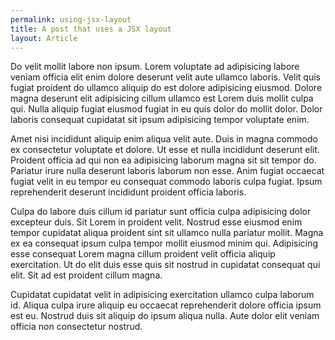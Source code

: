 ```yaml
---
permalink: using-jsx-layout
title: A post that uses a JSX layout
layout: Article
---
```


Do velit mollit labore non ipsum. Lorem voluptate ad adipisicing labore veniam officia elit enim dolore deserunt velit aute ullamco laboris. Velit quis fugiat proident do ullamco aliquip do est dolore adipisicing eiusmod. Dolore magna deserunt elit adipisicing cillum ullamco est Lorem duis mollit culpa qui. Nulla aliquip fugiat eiusmod fugiat in eu quis dolor do mollit dolor. Dolor laboris consequat cupidatat sit ipsum adipisicing tempor voluptate enim.

Amet nisi incididunt aliquip enim aliqua velit aute. Duis in magna commodo ex consectetur voluptate et dolore. Ut esse et nulla incididunt deserunt elit. Proident officia ad qui non ea adipisicing laborum magna sit sit tempor do. Pariatur irure nulla deserunt laboris laborum non esse. Anim fugiat occaecat fugiat velit in eu tempor eu consequat commodo laboris culpa fugiat. Ipsum reprehenderit deserunt incididunt proident officia laboris.

Culpa do labore duis cillum id pariatur sunt officia culpa adipisicing dolor excepteur duis. Sit Lorem in proident velit. Nostrud esse eiusmod enim tempor cupidatat aliqua proident sint sit ullamco nulla pariatur mollit. Magna ex ea consequat ipsum culpa tempor mollit eiusmod minim qui. Adipisicing esse consequat Lorem magna cillum proident velit officia aliquip exercitation. Ut do elit duis esse quis sit nostrud in cupidatat consequat qui elit. Sit ad est proident cillum magna.

Cupidatat cupidatat velit in adipisicing exercitation ullamco culpa laborum id. Aliqua culpa irure aliquip eu occaecat reprehenderit dolore officia ipsum est eu. Nostrud duis sit aliquip do ipsum aliqua nulla. Aute dolor elit veniam officia non consectetur nostrud.
